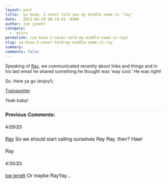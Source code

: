 ```yaml
---
layout: post
title:  ya know, I never told you my middle name is ‘ray’
date:   2023-04-29 08:19:41 -0400
author: joe jenett
category:
  -  micro
permalink: /ya-know-I-never-told-my-middle-name-is-ray/
slug: ya-know-I-never-told-my-middle-name-is-ray
summary: 
comments: false
---
```

<p>Speaking of <a href="https://blogroll.org/">Ray</a>, we communicated recently about links and things and in his last email he shared something he thought was ‘way cool.’ He was right!</p>
<p>So. Here ya go (enjoy!):</p>
<p><a title="Trainspotter" href="https://trains.jo-m.ch/#/trains/list?tiles=true">Trainspotter</a></p>
<p>Yeah baby!</p>


<a style="display:none;" href="https://brid.gy/publish/mastodon"><small>(cross-posted to mastodon)</small></a>

<p style="font-family: 'Helvetica Neue',Helvetica,Arial,sans-serif;font-weight:600;font-size:16px;border-top:1px solid #ddd;margin-top:24px;">
Previous Comments:
</p>

<p style="font-family: 'Helvetica Neue',Helvetica,Arial,sans-serif;font-weight:500;font-size:16px;">4/29/23</p>
<p style="font-family: 'Helvetica Neue',Helvetica,Arial,sans-serif;font-size:16px;"><a href="https://blogroll.org/">Ray</a>
So we should start calling ourselves Ray Ray, then? Haw!
</p>
<p style="font-family: 'Helvetica Neue',Helvetica,Arial,sans-serif;font-size:16px;">Ray
</p>
<p style="font-family: 'Helvetica Neue',Helvetica,Arial,sans-serif;font-weight:500;font-size:16px;">4/30/23</p>
<p style="font-family: 'Helvetica Neue',Helvetica,Arial,sans-serif;font-size:16px;"><a href="https://iwebthings.joejenett.com/">joe jenett</a>
Or maybe RayYay...
</p>
